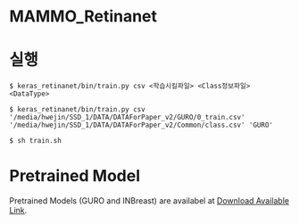 # MAMMO_Retinanet



# 실행

    $ keras_retinanet/bin/train.py csv <학습시킬파일> <Class정보파일> <DataType>

    $ keras_retinanet/bin/train.py csv '/media/hwejin/SSD_1/DATA/DATAForPaper_v2/GURO/0_train.csv' '/media/hwejin/SSD_1/DATA/DATAForPaper_v2/Common/class.csv' 'GURO'
    
    $ sh train.sh



# Pretrained Model

Pretrained Models (GURO and INBreast) are availabel at [Download Available Link](https://drive.google.com/open?id=12H5E07s3m3pcDtqDpDmWs0IpWt6CIUrb).
